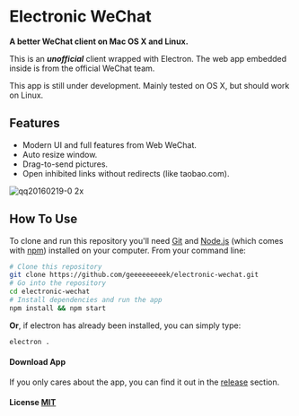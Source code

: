 # Electronic WeChat

**A better WeChat client on Mac OS X and Linux.**

This is an ***unofficial*** client wrapped with Electron. The web app embedded inside is from the official WeChat team.

This app is still under development. Mainly tested on OS X, but should work on Linux.

## Features

- Modern UI and full features from Web WeChat.
- Auto resize window.
- Drag-to-send pictures.
- Open inhibited links without redirects (like taobao.com).

![qq20160219-0 2x](https://cloud.githubusercontent.com/assets/7262715/13150473/eae10174-d6a0-11e5-9909-09d3b5854d51.png)

## How To Use

To clone and run this repository you'll need [Git](https://git-scm.com) and [Node.js](https://nodejs.org/en/download/) (which comes with [npm](http://npmjs.com)) installed on your computer. From your command line:

``` bash
# Clone this repository
git clone https://github.com/geeeeeeeeek/electronic-wechat.git
# Go into the repository
cd electronic-wechat
# Install dependencies and run the app
npm install && npm start
```

**Or**, if electron has already been installed, you can simply type:

``` bash
electron .
```

#### Download App

If you only cares about the app, you can find it out in the [release](https://github.com/geeeeeeeeek/wechat-electron/releases) section.

#### License [MIT](LICENSE.md)